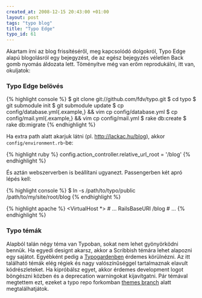 ```yaml
--- 
created_at: 2008-12-15 20:43:00 +01:00
layout: post
tags: "typo blog"
title: "Typo Edge"
typo_id: 61
---
```

Akartam írni az blog frissítéséről, meg kapcsolódó dolgokról, Typo Edge alapú blogolásról egy bejegyzést, de az egész bejegyzés véletlen Back gomb nyomás áldozata lett. Töményítve még van erőm reprodukálni, itt van, okuljatok:

### Typo Edge belövés

{% highlight console %}
$ git clone git://github.com/fdv/typo.git
$ cd typo
$ git submodule init
$ git submodule update
$ cp config/database.yml{.example,} && vim cp config/database.yml
$ cp config/mail.yml{.example,} && vim cp config/mail.yml
$ rake db:create
$ rake db:migrate
{% endhighlight %}

Ha extra path alatt akarjuk látni (pl. http://lackac.hu/blog), akkor `config/environment.rb`-be:

{% highlight ruby %}
config.action_controller.relative_url_root = '/blog'
{% endhighlight %}

És aztán webszerverben is beállítani ugyanezt. Passengerben két apró lépés kell:

{% highlight console %}
$ ln -s /path/to/typo/public /path/to/my/site/root/blog
{% endhighlight %}

{% highlight apache %}
<VirtualHost *>
    # ...
    RailsBaseURI /blog
    # ...
</VirtualHost>
{% endhighlight %}

### Typo témák

Alapból talán négy téma van Typoban, sokat nem lehet gyönyörködni bennük. Ha egyedi designt akarsz, akkor a Scribbish témára lehet alapozni egy sajátot. Egyébként pedig a [Typogardenben](http://typogarden.org/2008/) érdemes körülnézni. Az itt található témák elég régiek és nagy valószínűséggel tartalmaznak elavult kódrészleteket. Ha kipróbálsz egyet, akkor érdemes development logot böngészni közben és a deprecation warningokat kijavítgatni. Pár témával megtettem ezt, ezeket a typo repo forkomban [themes branch](http://github.com/lackac/typo/tree/themes/themes) alatt megtalálhatjátok.

